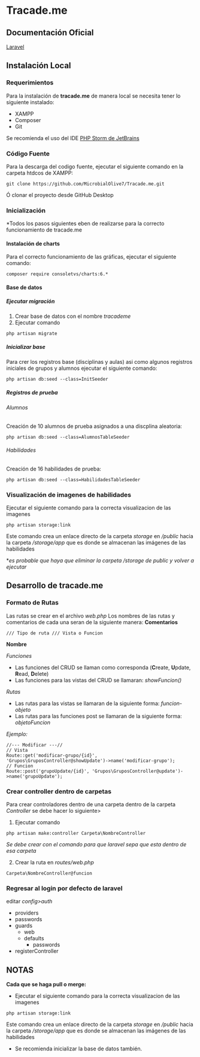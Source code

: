# Tracade.me

## Documentación Oficial
[Laravel](https://laravel.com/docs/6.x)

## Instalación Local
### Requerimientos
Para la instalación de **tracade.me** de manera local se necesita tener lo siguiente instalado:
* XAMPP
* Composer
* Git

Se recomienda el uso del IDE [PHP Storm de JetBrains](https://www.jetbrains.com/es-es/phpstorm/download/#section=windows)

### Código Fuente
Para la descarga del codigo fuente, ejecutar el siguiente comando en la carpeta htdcos de XAMPP:
 ```
git clone https://github.com/MicrobialOlive7/Tracade.me.git
 ```
 
Ó clonar el  proyecto desde GitHub Desktop

### Inicialización
*Todos los pasos siguientes eben de realizarse para la correcto funcionamiento de tracade.me

#### Instalación de charts
Para el correcto funcionamiento de las gráficas, ejecutar el siguiente comando:
 ```
composer require consoletvs/charts:6.*
 ```
#### Base de datos

##### Ejecutar migración
1. Crear base de datos con el nombre *tracademe* 
2. Ejecutar comando
```
php artisan migrate
```
##### Inicializar base
Para crer los registros base (disciplinas y aulas) asi como algunos registros iniciales de grupos y alumnos ejecutar el siguiente comando:
```
php artisan db:seed --class=InitSeeder
```
##### Registros de prueba
###### Alumnos
Creación de 10 alumnos de prueba asignados a una discplina aleatoria:
```
php artisan db:seed --class=AlumnosTableSeeder
```
###### Habilidades
Creación de 16 habilidades de prueba:
```
php artisan db:seed --class=HabilidadesTableSeeder
```

### Visualización de imagenes de habilidades
Ejecutar el siguiente comando para la correcta visualizacion de las imagenes
```
php artisan storage:link
```
Este comando crea un enlace directo de la carpeta *storage* en */public* hacia la carpeta */storage/app* que es donde se almacenan
las imágenes de las habilidades

**es probable que haya que eliminar la carpeta */storage* de public y volver a ejecutar*

## Desarrollo de tracade.me
### Formato de Rutas
Las rutas se crear en el archivo *web.php*
Los nombres de las rutas y comentarios de cada una seran de la siguiente manera:
**Comentarios**
 ```
/// Tipo de ruta /// Vista o Funcion
 ```
 
**Nombre**

*Funciones*
* Las funciones del CRUD se llaman como corresponda (**C**reate, **U**pdate, **R**ead, **D**elete)
* Las funciones para las vistas del CRUD se llamaran: *showFuncion()*

*Rutas*
* Las rutas para las vistas se llamaran de la siguiente forma: *funcion-objeto*
* Las rutas para las funciones post se llamaran de la siguiente forma: *objetoFuncion*

*Ejemplo:*
```
//--- Modificar ---//
// Vista
Route::get('modificar-grupo/{id}', 'Grupos\GruposController@showUpdate')->name('modificar-grupo');
// Funcion
Route::post('grupoUpdate/{id}', 'Grupos\GruposController@update')->name('grupoUpdate');
 ```

### Crear controller dentro de carpetas
Para crear controladores dentro de una carpeta dentro de la carpeta *Controller* se debe hacer lo siguiente>

1. Ejecutar  comando
```
php artisan make:controller Carpeta\NombreController
```

*Se debe crear con el comando para que laravel sepa que esta
     dentro de esa carpeta*
     
2. Crear la ruta en *routes/web.php*
 ```
 Carpeta\NombreController@funcion
 ```
 
### Regresar al login por defecto de laravel
 editar *config>auth*
 
* providers 
* passwords
* guards
    * web
    * defaults
        * passwords
 * registerController
 
 
 
## NOTAS
**Cada que se haga pull o merge:**

+ Ejecutar el siguiente comando para la correcta visualizacion de las imagenes
```
php artisan storage:link
```
Este comando crea un enlace directo de la carpeta *storage* en */public* hacia la carpeta */storage/app* que es donde se almacenan
las imágenes de las habilidades

+ Se recomienda inicializar la base de datos también.

